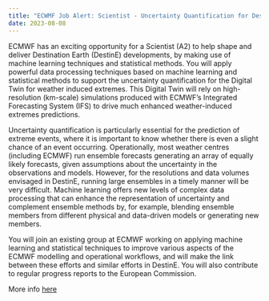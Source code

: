 ```yaml
---
title: "ECWMF Job Alert: Scientist - Uncertainty Quantification for Destination Earth"
date: 2023-08-08
---
```



ECMWF has an exciting opportunity for a Scientist (A2) to help shape and deliver Destination Earth (DestinE) developments, by making use of machine learning techniques and statistical methods. You will apply powerful data processing techniques based on machine learning and statistical methods to support the uncertainty quantification for the Digital Twin for weather induced extremes. This Digital Twin will rely on high-resolution (km-scale) simulations produced with ECMWF’s Integrated Forecasting System (IFS) to drive much enhanced weather-induced extremes predictions.
 
Uncertainty quantification is particularly essential for the prediction of extreme events, where it is important to know whether there is even a slight chance of an event occurring. Operationally, most weather centres (including ECMWF) run ensemble forecasts generating an array of equally likely forecasts, given assumptions about the uncertainty in the observations and models. However, for the resolutions and data volumes envisaged in DestinE, running large ensembles in a timely manner will be very difficult. Machine learning offers new levels of complex data processing that can enhance the representation of uncertainty and complement ensemble methods by, for example, blending ensemble members from different physical and data-driven models or generating new members. 

You will join an existing group at ECMWF working on applying machine learning and statistical techniques to improve various aspects of the ECMWF modelling and operational workflows, and will make the link between these efforts and similar efforts in DestinE. You will also contribute to regular progress reports to the European Commission. 

More info [here](https://jobs.ecmwf.int/Job/JobDetail?JobId=156)
